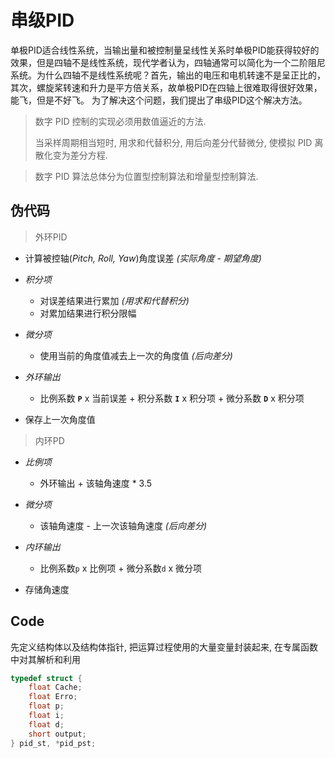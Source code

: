 # 串级PID
单极PID适合线性系统，当输出量和被控制量呈线性关系时单极PID能获得较好的效果，但是四轴不是线性系统，现代学者认为，四轴通常可以简化为一个二阶阻尼系统。为什么四轴不是线性系统呢？首先，输出的电压和电机转速不是呈正比的，其次，螺旋桨转速和升力是平方倍关系，故单极PID在四轴上很难取得很好效果，能飞，但是不好飞。
为了解决这个问题，我们提出了串级PID这个解决方法。

> 数字 PID 控制的实现必须用数值逼近的方法.
> 
> 当采样周期相当短时, 用求和代替积分, 用后向差分代替微分, 使模拟 PID 离散化变为差分方程.

> 数字 PID 算法总体分为位置型控制算法和增量型控制算法.

## 伪代码
> 外环PID

- 计算被控轴(*Pitch, Roll, Yaw*)角度误差 *(实际角度 - 期望角度)*

* *积分项*

	- 对误差结果进行累加 *(用求和代替积分)*
	- 对累加结果进行积分限幅

* *微分项*

	- 使用当前的角度值减去上一次的角度值 *(后向差分)*

* *外环输出*

	- 比例系数 **`P`** x 当前误差 + 积分系数 **`I`** x 积分项 + 微分系数 **`D`** x 积分项
- 保存上一次角度值

> 内环PD

* *比例项*

	- 外环输出 + 该轴角速度 * 3.5
* *微分项*

	- 该轴角速度 - 上一次该轴角速度 *(后向差分)*

* *内环输出*

	- 比例系数`p` x 比例项 + 微分系数`d` x 微分项

- 存储角速度

## Code

先定义结构体以及结构体指针, 把运算过程使用的大量变量封装起来, 在专属函数中对其解析和利用
``` c
typedef struct {
    float Cache;
    float Erro;
    float p;
    float i;
    float d;
    short output;
} pid_st, *pid_pst;
```